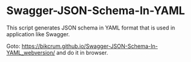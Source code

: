 # Swagger-JSON-Schema-In-YAML
This script generates JSON schema in YAML format that is used in application like Swagger.

Goto: https://bikcrum.github.io/Swagger-JSON-Schema-In-YAML_webversion/ and do it in browser.
